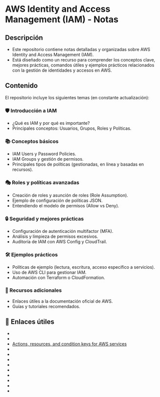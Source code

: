 # AWS Identity and Access Management (IAM) - Notas

## Descripción
- Este repositorio contiene notas detalladas y organizadas sobre AWS Identity and Access Management (IAM). 
- Está diseñado como un recurso para comprender los conceptos clave, mejores prácticas, comandos útiles y ejemplos prácticos relacionados con la gestión de identidades y accesos en AWS.

## Contenido
El repositorio incluye los siguientes temas (en constante actualización):
### 🛡️ Introducción a IAM
- ¿Qué es IAM y por qué es importante?
- Principales conceptos: Usuarios, Grupos, Roles y Políticas.

### 📚 Conceptos básicos
- IAM Users y Password Policies.
- IAM Groups y gestión de permisos.
- Principales tipos de políticas (gestionadas, en línea y basadas en recursos).

### 🎭 Roles y políticas avanzadas
- Creación de roles y asunción de roles (Role Assumption).
- Ejemplo de configuración de políticas JSON.
- Entendiendo el modelo de permisos (Allow vs Deny).

### 🔒 Seguridad y mejores prácticas
- Configuración de autenticación multifactor (MFA).
- Análisis y limpieza de permisos excesivos.
- Auditoría de IAM con AWS Config y CloudTrail.

### 🛠️ Ejemplos prácticos
- Políticas de ejemplo (lectura, escritura, acceso específico a servicios).
- Uso de AWS CLI para gestionar IAM.
- Automación con Terraform o CloudFormation.

### 🔑 Recursos adicionales
- Enlaces útiles a la documentación oficial de AWS.
- Guías y tutoriales recomendados.


## 🔗 Enlaces útiles
- []()
- []()
- [Actions, resources, and condition keys for AWS services](https://docs.aws.amazon.com/service-authorization/latest/reference/reference_policies_actions-resources-contextkeys.html)
- []()
- []()
- []()
- []()
- []()
- []()
- []()
- []()
- []()